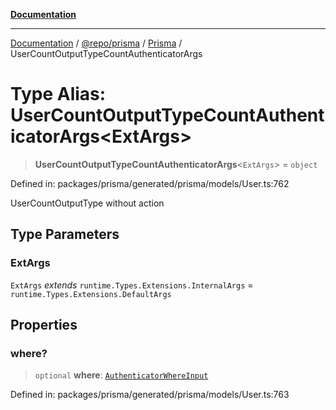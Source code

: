 [**Documentation**](../../../../../README.md)

***

[Documentation](../../../../../README.md) / [@repo/prisma](../../../README.md) / [Prisma](../README.md) / UserCountOutputTypeCountAuthenticatorArgs

# Type Alias: UserCountOutputTypeCountAuthenticatorArgs\<ExtArgs\>

> **UserCountOutputTypeCountAuthenticatorArgs**\<`ExtArgs`\> = `object`

Defined in: packages/prisma/generated/prisma/models/User.ts:762

UserCountOutputType without action

## Type Parameters

### ExtArgs

`ExtArgs` *extends* `runtime.Types.Extensions.InternalArgs` = `runtime.Types.Extensions.DefaultArgs`

## Properties

### where?

> `optional` **where**: [`AuthenticatorWhereInput`](AuthenticatorWhereInput.md)

Defined in: packages/prisma/generated/prisma/models/User.ts:763

